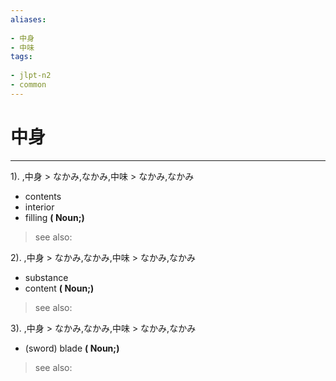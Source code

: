 ```yaml
---
aliases:
    
- 中身
- 中味
tags:
    
- jlpt-n2
- common
---
```


# 中身
---
1).
,中身 > なかみ,なかみ,中味 > なかみ,なかみ

- contents
- interior
- filling
**( Noun;)**
> see also: 
            
2).
,中身 > なかみ,なかみ,中味 > なかみ,なかみ

- substance
- content
**( Noun;)**
> see also: 
            
3).
,中身 > なかみ,なかみ,中味 > なかみ,なかみ

- (sword) blade
**( Noun;)**
> see also: 
            